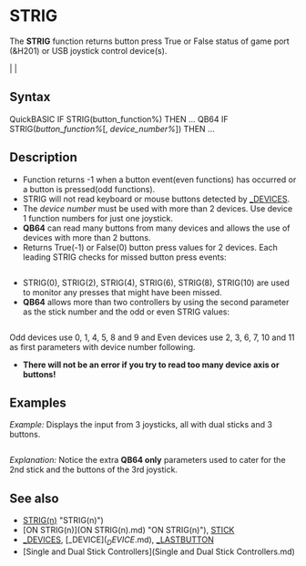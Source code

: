 # STRIG

The **STRIG** function returns button press True or False status of game port (&H201) or USB joystick control device(s).

  

|  |

## Syntax

QuickBASIC
IF STRIG(button_function%) THEN ...
QB64
IF STRIG(*button_function%*[, *device_number%*]) THEN ...
  

## Description

* Function returns -1 when a button event(even functions) has occurred or a button is pressed(odd functions).
* STRIG will not read keyboard or mouse buttons detected by [_DEVICES](_DEVICES.md).
* The *device number* must be used with more than 2 devices. Use device 1 function numbers for just one joystick.
* **QB64** can read many buttons from many devices and allows the use of devices with more than 2 buttons.
* Returns True(-1) or False(0) button press values for 2 devices. Each leading STRIG checks for missed button press events:

```   **STRIG(0) = -1  'lower button 1 on device 1 pressed since last STRIG(0) read**   **STRIG(1) = -1  'lower button 1 on device 1 currently pressed**   STRIG(2) = -1  'lower button 1 on device 2 pressed since last STRIG(2) read   STRIG(3) = -1  'lower button 1 on device 2 currently pressed   **STRIG(4) = -1  'upper button 2 on device 1 pressed since last STRIG(4) read**   **STRIG(5) = -1  'upper button 2 on device 1 currently pressed**   STRIG(6) = -1  'upper button 2 on device 2 pressed since last STRIG(6) read   STRIG(7) = -1  'upper button 2 on device 2 currently pressed (maximum in QBasic)   **STRIG(8) = -1  'button 3 on device 1 pressed since last STRIG(8) read**  'QB64 only   **STRIG(9) = -1  'button 3 on device 1 currently pressed**   STRIG(10) = -1 'button 3 on device 2 pressed since last STRIG(10) read 'QB64 only   STRIG(11) = -1 'button 3 on device 2 currently pressed  
```

* STRIG(0), STRIG(2), STRIG(4), STRIG(6), STRIG(8), STRIG(10) are used to monitor any presses that might have been missed.
* **QB64** allows more than two controllers by using the second parameter as the stick number and the odd or even STRIG values:

``` **STRIG(0, 3): STRIG(1, 3): STRIG(4, 3): STRIG(5, 3): STRIG(8, 3): STRIG(9, 3) 'device 3 {odd)** STRIG(2, 4): STRIG(3, 4): STRIG(6, 4): STRIG(7, 4): STRIG(10, 4): STRIG(11, 4) 'device 4 (even)  
```

Odd devices use 0, 1, 4, 5, 8 and 9 and Even devices use 2, 3, 6, 7, 10 and 11 as first parameters with device number following.
* **There will not be an error if you try to read too many device axis or buttons!**

  

## Examples

*Example:* Displays the input from 3 joysticks, all with dual sticks and 3 buttons.

``` [DO](DO.md): [_LIMIT](_LIMIT.md) 10    [LOCATE](LOCATE.md) 1, 1   [PRINT](PRINT.md) "JOY1: [STICK](STICK.md)"; [STICK](STICK.md)(0); [STICK](STICK.md)(1); [STICK](STICK.md)(0, 2); [STICK](STICK.md)(1, 2);_   "STRIG"; STRIG(0); STRIG(1); STRIG(4); STRIG(5); STRIG(8); STRIG(9)    [PRINT](PRINT.md) "JOY2: [STICK](STICK.md)"; [STICK](STICK.md)(2); [STICK](STICK.md)(3); [STICK](STICK.md)(2, 2); [STICK](STICK.md)(3, 2);_   "STRIG"; STRIG(2); STRIG(3); STRIG(6); STRIG(7); STRIG(10); STRIG(11)    [PRINT](PRINT.md) "JOY3: [STICK](STICK.md)"; [STICK](STICK.md)(4); [STICK](STICK.md)(5); [STICK](STICK.md)(4, 2); [STICK](STICK.md)(5, 2);_   "STRIG"; STRIG(0, 3); STRIG(1, 3); STRIG(4, 3); STRIG(5, 3); STRIG(8, 3); STRIG(9, 3)  [LOOP](LOOP.md) [UNTIL](UNTIL.md) [INKEY$](INKEY$.md) > ""  
```

*Explanation:* Notice the extra **QB64 only** parameters used to cater for the 2nd stick and the buttons of the 3rd joystick.
  

## See also

* [STRIG(n)](STRIG(n).md) "STRIG(n)")
* [ON STRIG(n)](ON STRIG(n).md) "ON STRIG(n)"), [STICK](STICK.md)
* [_DEVICES](_DEVICES.md), [_DEVICE$](_DEVICE$.md), [_LASTBUTTON](_LASTBUTTON.md)
* [Single and Dual Stick Controllers](Single and Dual Stick Controllers.md)

  
